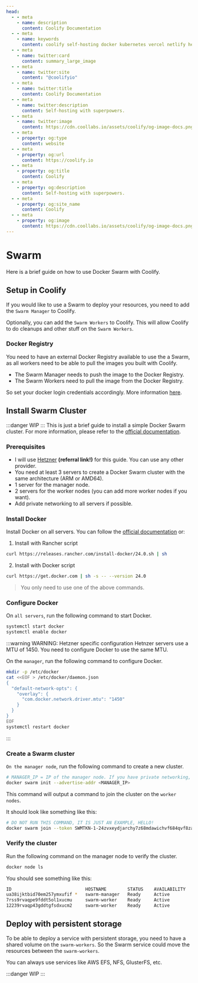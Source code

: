```yaml
---
head:
  - - meta
    - name: description
      content: Coolify Documentation
  - - meta
    - name: keywords
      content: coolify self-hosting docker kubernetes vercel netlify heroku render digitalocean aws gcp azure
  - - meta
    - name: twitter:card
      content: summary_large_image
  - - meta
    - name: twitter:site
      content: "@coolifyio"
  - - meta
    - name: twitter:title
      content: Coolify Documentation
  - - meta
    - name: twitter:description
      content: Self-hosting with superpowers.
  - - meta
    - name: twitter:image
      content: https://cdn.coollabs.io/assets/coolify/og-image-docs.png
  - - meta
    - property: og:type
      content: website
  - - meta
    - property: og:url
      content: https://coolify.io
  - - meta
    - property: og:title
      content: Coolify
  - - meta
    - property: og:description
      content: Self-hosting with superpowers.
  - - meta
    - property: og:site_name
      content: Coolify
  - - meta
    - property: og:image
      content: https://cdn.coollabs.io/assets/coolify/og-image-docs.png
---
```


# Swarm

Here is a brief guide on how to use Docker Swarm with Coolify.

## Setup in Coolify
If you would like to use a Swarm to deploy your resources, you need to add the `Swarm Manager` to Coolify. 

Optionally, you can add the `Swarm Workers` to Coolify. This will allow Coolify to do cleanups and other stuff on the `Swarm Workers`.

### Docker Registry
You need to have an external Docker Registry available to use the a Swarm, as all workers need to be able to pull the images you built with Coolify.

- The Swarm Manager needs to push the image to the Docker Registry.
- The Swarm Workers need to pull the image from the Docker Registry.

So set your docker login credentials accordingly. More information [here](./registry).

## Install Swarm Cluster
:::danger WIP
:::
This is just a brief guide to install a simple Docker Swarm cluster. For more information, please refer to the [official documentation](https://docs.docker.com/engine/swarm/).

### Prerequisites
- I will use [Hetzner](https://hetzner.cloud/?ref=VBVO47VycYLt) **(referral link!)** for this guide. You can use any other provider.
- You need at least 3 servers to create a Docker Swarm cluster with the same architecture (ARM or AMD64).
- 1 server for the manager node.
- 2 servers for the worker nodes (you can add more worker nodes if you want).
- Add private networking to all servers if possible.

### Install Docker
Install Docker on all servers. You can follow the [official documentation](https://docs.docker.com/engine/install/) or:

1. Install with Rancher script
```bash
curl https://releases.rancher.com/install-docker/24.0.sh | sh
```

2. Install with Docker script
```bash
curl https://get.docker.com | sh -s -- --version 24.0
```

> You only need to use one of the above commands.

### Configure Docker
On `all servers`, run the following command to start Docker.

```bash
systemctl start docker
systemctl enable docker
```

:::warning WARNING: Hetzner specific configuration
Hetnzer servers use a MTU of 1450. You need to configure Docker to use the same MTU.

On the `manager`, run the following command to configure Docker.

```bash 
mkdir -p /etc/docker
cat <<EOF > /etc/docker/daemon.json
{
  "default-network-opts": {
    "overlay": {
      "com.docker.network.driver.mtu": "1450"
    }
  }
}
EOF
systemctl restart docker
```
:::
### Create a Swarm cluster
`On the manager node`, run the following command to create a new cluster.

```bash
# MANAGER_IP = IP of the manager node. If you have private networking, use the private IP, like 10.0.0.x.
docker swarm init --advertise-addr <MANAGER_IP>

```
This command will output a command to join the cluster on the `worker nodes`.

It should look like something like this:

```bash
# DO NOT RUN THIS COMMAND, IT IS JUST AN EXAMPLE, HELLO!
docker swarm join --token SWMTKN-1-24zvxeydjarchy7z68mdawichvf684qvf8zalx3rmwfgi6pzm3-4ftqn9n8v98kx3phfqjimtkzx 10.0.0.2:2377
```

### Verify the cluster
Run the following command on the manager node to verify the cluster.

```bash
docker node ls
```

You should see something like this:

```bash
ID                            HOSTNAME        STATUS    AVAILABILITY   MANAGER STATUS   ENGINE VERSION
ua38ijktbid70em257ymxufif *   swarm-manager   Ready     Active         Leader           24.0.2
7rss9rvaqpe9fddt5ol1xucmu     swarm-worker    Ready     Active                          24.0.2
12239rvaqp43gddtgfsdxucm2     swarm-worker    Ready     Active                          24.0.2

```




## Deploy with persistent storage
To be able to deploy a service with persistent storage, you need to have a shared volume on the `swarm-workers`. So the Swarm service could move the resources between the `swarm-workers`.

You can always use services like AWS EFS, NFS, GlusterFS, etc. 

:::danger WIP
:::